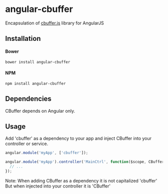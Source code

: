 # angular-cbuffer

Encapsulation of [cbuffer.js](http://plnkr.co/edit/d6yDka?p=preview) library for AngularJS


## Installation

#### Bower
```
bower install angular-cbuffer
```
#### NPM
```
npm install angular-cbuffer
```

## Dependencies
CBuffer depends on Angular only.

## Usage
Add 'cbuffer' as a dependency to your app and inject CBuffer into your controller or service.

````javascript
angular.module('myApp', ['cbuffer']);

angular.module('myApp').controller('MainCtrl', function($scope, CBuffer) {
  // ...
});
````

Note: When adding CBuffer as a dependency it is not capitalized 'cbuffer'
      But when injected into your controller it is 'CBuffer'
